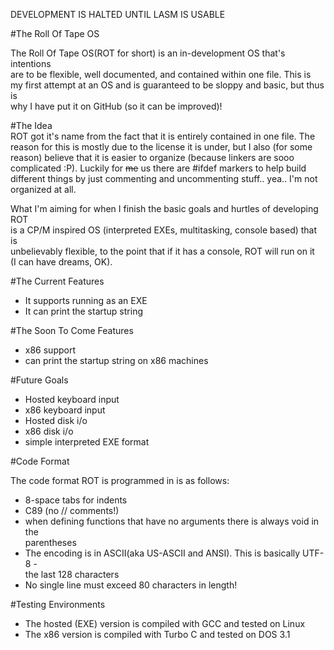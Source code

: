 DEVELOPMENT IS HALTED UNTIL LASM IS USABLE

#The Roll Of Tape OS

The Roll Of Tape OS(ROT for short) is an in-development OS that's intentions  
are to be flexible, well documented, and contained within one file. This is  
my first attempt at an OS and is guaranteed to be sloppy and basic, but thus is  
why I have put it on GitHub (so it can be improved)!  

#The Idea  
ROT got it's name from the fact that it is entirely contained in one file. The  
reason for this is mostly due to the license it is under, but I also (for some  
reason) believe that it is easier to organize (because linkers are sooo  
complicated :P). Luckily for ~~me~~ us there are #ifdef markers to help build  
different things by just commenting and uncommenting stuff.. yea.. I'm not  
organized at all.  

What I'm aiming for when I finish the basic goals and hurtles of developing ROT  
is a CP/M inspired OS (interpreted EXEs, multitasking, console based) that is  
unbelievably flexible, to the point that if it has a console, ROT will run on it  
(I can have dreams, OK).  

#The Current Features

 * It supports running as an EXE
 * It can print the startup string

#The Soon To Come Features

 * x86 support
 * can print the startup string on x86 machines

#Future Goals

 * Hosted keyboard input
 * x86 keyboard input
 * Hosted disk i/o
 * x86 disk i/o
 * simple interpreted EXE format

#Code Format

The code format ROT is programmed in is as follows:

 * 8-space tabs for indents
 * C89 (no // comments!)
 * when defining functions that have no arguments there is always void  in the  
 parentheses
 * The encoding is in ASCII(aka US-ASCII and ANSI). This is basically UTF-8 -  
 the  last 128 characters
 * No single line must exceed 80 characters in length!

#Testing Environments

 * The hosted (EXE) version is compiled with GCC and tested on Linux
 * The x86 version is compiled with Turbo C and tested on DOS 3.1
